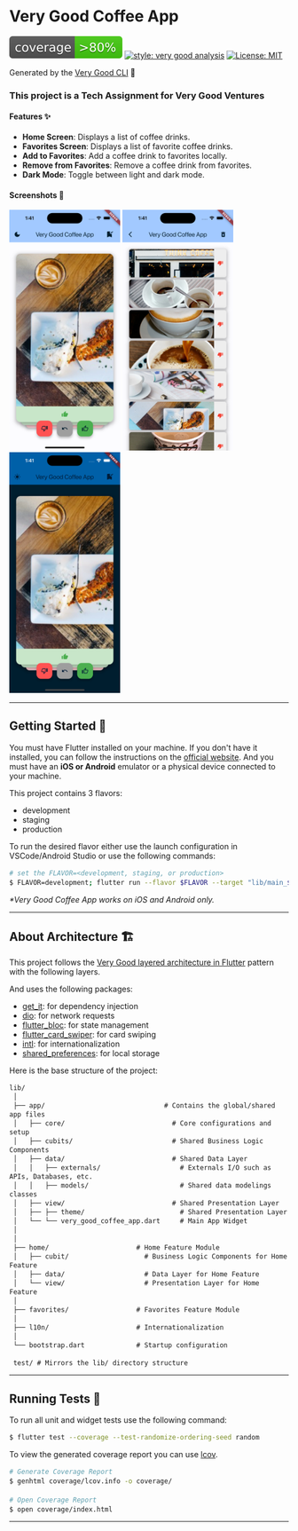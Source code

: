 # Very Good Coffee App

![coverage][coverage_badge]
[![style: very good analysis][very_good_analysis_badge]][very_good_analysis_link]
[![License: MIT][license_badge]][license_link]

Generated by the [Very Good CLI][very_good_cli_link] 🤖

### This project is a Tech Assignment for Very Good Ventures

#### Features ✨

- **Home Screen**: Displays a list of coffee drinks.
- **Favorites Screen**: Displays a list of favorite coffee drinks.
- **Add to Favorites**: Add a coffee drink to favorites locally.
- **Remove from Favorites**: Remove a coffee drink from favorites.
- **Dark Mode**: Toggle between light and dark mode.

#### Screenshots 📸

<p float="left">
  <img src="assets/screenshots/home_light.png" width="200" />
  <img src="assets/screenshots/favorites_light.png" width="200" />
  <img src="assets/screenshots/home_dark.png" width="200" />
</p>

---

## Getting Started 🚀

You must have Flutter installed on your machine. If you don't have it installed, you can follow the instructions on the [official website](https://flutter.dev/docs/get-started/install).
And you must have an **iOS or Android** emulator or a physical device connected to your machine.

This project contains 3 flavors:

- development
- staging
- production

To run the desired flavor either use the launch configuration in VSCode/Android Studio or use the following commands:

```sh
# set the FLAVOR=<development, staging, or production>
$ FLAVOR=development; flutter run --flavor $FLAVOR --target "lib/main_$FLAVOR.dart" --dart-define=API_BASE_URL=https://coffee.alexflipnote.dev
```

_\*Very Good Coffee App works on iOS and Android only._

---

## About Architecture 🏗️

This project follows the [Very Good layered architecture in Flutter](https://verygood.ventures/blog/very-good-flutter-architecture) pattern with the following layers.

And uses the following packages:
  - [get_it](https://pub.dev/packages/get_it): for dependency injection
  - [dio](https://pub.dev/packages/dio): for network requests
  - [flutter_bloc](https://pub.dev/packages/flutter_bloc): for state management
  - [flutter_card_swiper](https://pub.dev/packages/flutter_card_swiper): for card swiping
  - [intl](https://pub.dev/packages/intl): for internationalization
  - [shared_preferences](https://pub.dev/packages/shared_preferences): for local storage

Here is the base structure of the project:

```
lib/
 │
 ├── app/                              # Contains the global/shared app files
 │   ├── core/                           # Core configurations and setup
 │   ├── cubits/                         # Shared Business Logic Components
 │   ├── data/                           # Shared Data Layer
 │   │   ├── externals/                    # Externals I/O such as APIs, Databases, etc.
 │   │   ├── models/                       # Shared data modelings classes
 │   ├── view/                           # Shared Presentation Layer
 │   ├── ├── theme/                        # Shared Presentation Layer
 │   └── └── very_good_coffee_app.dart     # Main App Widget
 │
 │
 ├── home/                      # Home Feature Module
 │   ├── cubit/                   # Business Logic Components for Home Feature
 │   ├── data/                    # Data Layer for Home Feature
 │   └── view/                    # Presentation Layer for Home Feature
 │
 ├── favorites/                 # Favorites Feature Module
 │
 ├── l10n/                      # Internationalization
 │
 └── bootstrap.dart             # Startup configuration

 test/ # Mirrors the lib/ directory structure
```

---

## Running Tests 🧪

To run all unit and widget tests use the following command:

```sh
$ flutter test --coverage --test-randomize-ordering-seed random
```

To view the generated coverage report you can use [lcov](https://github.com/linux-test-project/lcov).

```sh
# Generate Coverage Report
$ genhtml coverage/lcov.info -o coverage/

# Open Coverage Report
$ open coverage/index.html
```

---

[coverage_badge]: coverage_badge.svg
[flutter_localizations_link]: https://api.flutter.dev/flutter/flutter_localizations/flutter_localizations-library.html
[internationalization_link]: https://flutter.dev/docs/development/accessibility-and-localization/internationalization
[license_badge]: https://img.shields.io/badge/license-MIT-blue.svg
[license_link]: https://opensource.org/licenses/MIT
[very_good_analysis_badge]: https://img.shields.io/badge/style-very_good_analysis-B22C89.svg
[very_good_analysis_link]: https://pub.dev/packages/very_good_analysis
[very_good_cli_link]: https://github.com/VeryGoodOpenSource/very_good_cli
